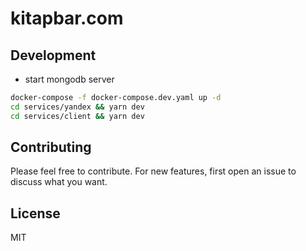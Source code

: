 # kitapbar.com

## Development
* start mongodb server
```bash
docker-compose -f docker-compose.dev.yaml up -d
cd services/yandex && yarn dev
cd services/client && yarn dev
```

## Contributing
Please feel free to contribute. For new features, first open an issue to discuss what you want.

## License

MIT
